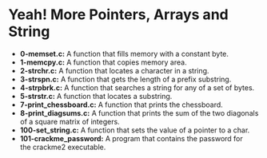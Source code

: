 # Yeah! More Pointers, Arrays and String

- **0-memset.c:** A function that fills memory with a constant byte.
- **1-memcpy.c:** A function that copies memory area.
- **2-strchr.c:** A function that locates a character in a string.
- **3-strspn.c:** A function that gets the length of a prefix substring.
- **4-strpbrk.c:** A function that searches a string for any of a set of bytes.
- **5-strstr.c:** A function that locates a substring.
- **7-print_chessboard.c:** A function that prints the chessboard.
- **8-print_diagsums.c:** A function that prints the sum of the two diagonals of a square matrix of integers.
- **100-set_string.c:** A function that sets the value of a pointer to a char.
- **101-crackme_password:** A program that contains the password for the crackme2 executable.
